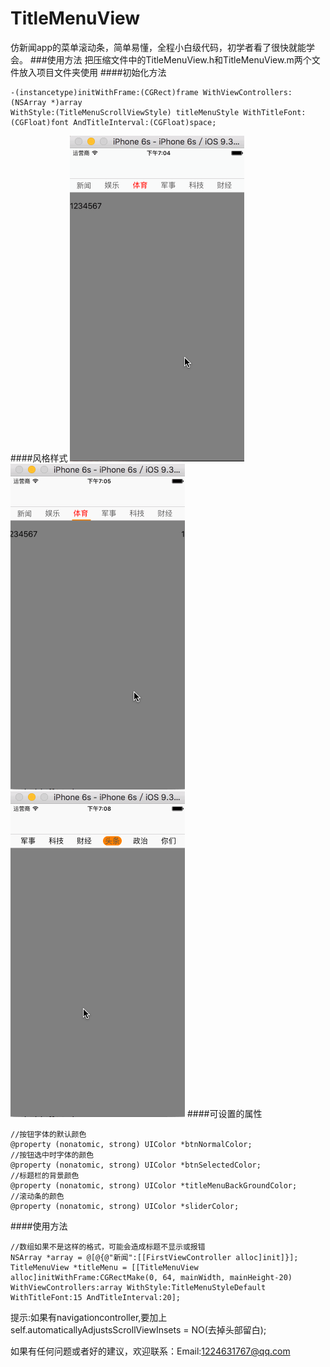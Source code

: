 # TitleMenuView
  仿新闻app的菜单滚动条，简单易懂，全程小白级代码，初学者看了很快就能学会。
###使用方法
  把压缩文件中的TitleMenuView.h和TitleMenuView.m两个文件放入项目文件夹使用
####初始化方法
``` 
-(instancetype)initWithFrame:(CGRect)frame WithViewControllers:(NSArray *)array 
WithStyle:(TitleMenuScrollViewStyle) titleMenuStyle WithTitleFont:(CGFloat)font AndTitleInterval:(CGFloat)space;
```
####风格样式
![](https://github.com/luo12389/TitleMenuView/blob/master/gif/default.gif)
![](https://github.com/luo12389/TitleMenuView/blob/master/gif/line.gif)
![](https://github.com/luo12389/TitleMenuView/blob/master/gif/playground.gif)
####可设置的属性
```
//按钮字体的默认颜色
@property (nonatomic, strong) UIColor *btnNormalColor;
//按钮选中时字体的颜色
@property (nonatomic, strong) UIColor *btnSelectedColor;
//标题栏的背景颜色
@property (nonatomic, strong) UIColor *titleMenuBackGroundColor;
//滚动条的颜色
@property (nonatomic, strong) UIColor *sliderColor;
```
####使用方法
```
//数组如果不是这样的格式，可能会造成标题不显示或报错
NSArray *array = @[@{@"新闻":[[FirstViewController alloc]init]}];
TitleMenuView *titleMenu = [[TitleMenuView alloc]initWithFrame:CGRectMake(0, 64, mainWidth, mainHeight-20) 
WithViewControllers:array WithStyle:TitleMenuStyleDefault WithTitleFont:15 AndTitleInterval:20];
```
提示:如果有navigationcontroller,要加上self.automaticallyAdjustsScrollViewInsets = NO(去掉头部留白);

如果有任何问题或者好的建议，欢迎联系：Email:<1224631767@qq.com>
